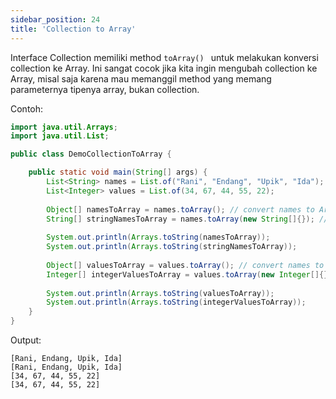 ```yaml
---
sidebar_position: 24
title: 'Collection to Array'
---
```


Interface Collection memiliki method `toArray() ` untuk melakukan konversi collection ke Array. Ini sangat cocok jika kita ingin mengubah collection ke Array, misal saja karena mau memanggil method yang memang parameternya tipenya array, bukan collection.

Contoh: 

```java
import java.util.Arrays;
import java.util.List;

public class DemoCollectionToArray {

	public static void main(String[] args) {
		List<String> names = List.of("Rani", "Endang", "Upik", "Ida");
		List<Integer> values = List.of(34, 67, 44, 55, 22);
		
		Object[] namesToArray = names.toArray(); // convert names to Array
		String[] stringNamesToArray = names.toArray(new String[]{}); // convert names to Array sekaligus konversi ke String
		
		System.out.println(Arrays.toString(namesToArray));
		System.out.println(Arrays.toString(stringNamesToArray));
		
		Object[] valuesToArray = values.toArray(); // convert names to Array
		Integer[] integerValuesToArray = values.toArray(new Integer[]{}); // convert names to Array sekaligus konversi ke Integer
		
		System.out.println(Arrays.toString(valuesToArray));
		System.out.println(Arrays.toString(integerValuesToArray));
	}	
}
```

Output:

```
[Rani, Endang, Upik, Ida]
[Rani, Endang, Upik, Ida]
[34, 67, 44, 55, 22]
[34, 67, 44, 55, 22]
```